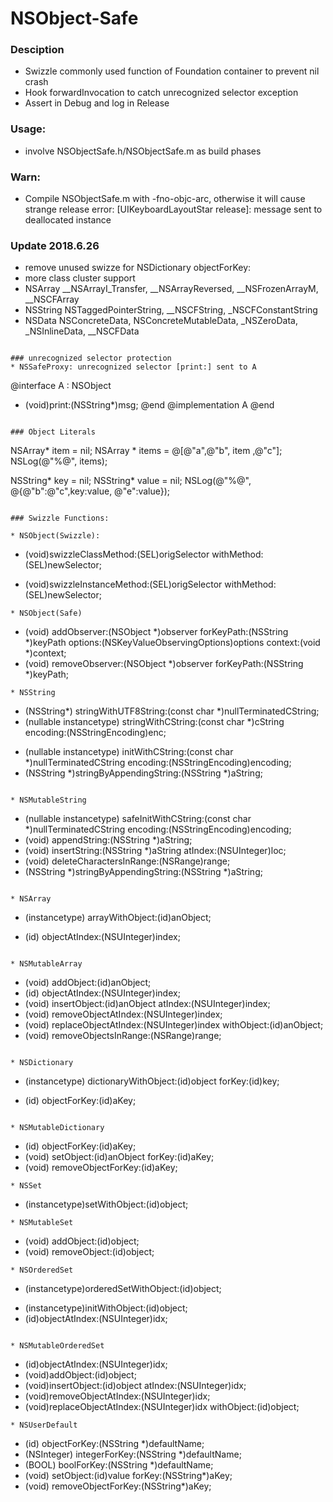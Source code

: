 # NSObject-Safe

### Desciption
* Swizzle commonly used function of Foundation container to prevent nil crash
* Hook forwardInvocation to catch unrecognized selector exception
* Assert in Debug and log in Release

### Usage:
	
* involve NSObjectSafe.h/NSObjectSafe.m as build phases

### Warn: 
* Compile NSObjectSafe.m with -fno-objc-arc, otherwise it will cause strange release error: [UIKeyboardLayoutStar release]: message sent to deallocated instance

### Update 2018.6.26
* remove unused swizze for NSDictionary objectForKey:
* more class cluster support
* NSArray
    __NSArrayI_Transfer, __NSArrayReversed, __NSFrozenArrayM, __NSCFArray
* NSString
    NSTaggedPointerString, __NSCFString, _NSCFConstantString
* NSData
    NSConcreteData, NSConcreteMutableData, _NSZeroData, _NSInlineData, __NSCFData
```

### unrecognized selector protection
* NSSafeProxy: unrecognized selector [print:] sent to A
```
@interface A : NSObject
- (void)print:(NSString*)msg;
@end
@implementation A
@end
```

### Object Literals

```
NSArray* item = nil;
NSArray * items = @[@"a",@"b", item ,@"c"];
NSLog(@"%@", items);

NSString* key = nil;
NSString* value = nil;
NSLog(@"%@", @{@"b":@"c",key:value, @"e":value});
```

### Swizzle Functions:

* NSObject(Swizzle):

```
+ (void)swizzleClassMethod:(SEL)origSelector withMethod:(SEL)newSelector;
- (void)swizzleInstanceMethod:(SEL)origSelector withMethod:(SEL)newSelector;
```
* NSObject(Safe)

```
- (void) addObserver:(NSObject *)observer forKeyPath:(NSString *)keyPath 
						options:(NSKeyValueObservingOptions)options context:(void *)context;
- (void) removeObserver:(NSObject *)observer forKeyPath:(NSString *)keyPath;
```
* NSString

```
+ (NSString*) stringWithUTF8String:(const char *)nullTerminatedCString;
+ (nullable instancetype) stringWithCString:(const char *)cString encoding:(NSStringEncoding)enc;
- (nullable instancetype) initWithCString:(const char *)nullTerminatedCString encoding:(NSStringEncoding)encoding;
- (NSString *)stringByAppendingString:(NSString *)aString;
```

* NSMutableString

```
- (nullable instancetype) safeInitWithCString:(const char *)nullTerminatedCString encoding:(NSStringEncoding)encoding;
- (void) appendString:(NSString *)aString;
- (void) insertString:(NSString *)aString atIndex:(NSUInteger)loc;
- (void) deleteCharactersInRange:(NSRange)range;
- (NSString *)stringByAppendingString:(NSString *)aString;
```

* NSArray

```
+ (instancetype) arrayWithObject:(id)anObject;
- (id) objectAtIndex:(NSUInteger)index;
```

* NSMutableArray

```
- (void) addObject:(id)anObject;
- (id) objectAtIndex:(NSUInteger)index;
- (void) insertObject:(id)anObject atIndex:(NSUInteger)index;
- (void) removeObjectAtIndex:(NSUInteger)index;
- (void) replaceObjectAtIndex:(NSUInteger)index withObject:(id)anObject;
- (void) removeObjectsInRange:(NSRange)range;
```

* NSDictionary

```
+ (instancetype) dictionaryWithObject:(id)object forKey:(id)key;
- (id) objectForKey:(id)aKey;
```

* NSMutableDictionary

```
- (id) objectForKey:(id)aKey;
- (void) setObject:(id)anObject forKey:(id)aKey;
- (void) removeObjectForKey:(id)aKey;
```
* NSSet

```
+ (instancetype)setWithObject:(id)object;
```
* NSMutableSet

```
- (void) addObject:(id)object;
- (void) removeObject:(id)object;
```
* NSOrderedSet

```
+ (instancetype)orderedSetWithObject:(id)object;
- (instancetype)initWithObject:(id)object;
- (id)objectAtIndex:(NSUInteger)idx;
```

* NSMutableOrderedSet

```
- (id)objectAtIndex:(NSUInteger)idx;
- (void)addObject:(id)object;
- (void)insertObject:(id)object atIndex:(NSUInteger)idx;
- (void)removeObjectAtIndex:(NSUInteger)idx;
- (void)replaceObjectAtIndex:(NSUInteger)idx withObject:(id)object;
```
* NSUserDefault

```
- (id) objectForKey:(NSString *)defaultName;
- (NSInteger) integerForKey:(NSString *)defaultName;
- (BOOL) boolForKey:(NSString *)defaultName;
- (void) setObject:(id)value forKey:(NSString*)aKey;
- (void) removeObjectForKey:(NSString*)aKey;
```












